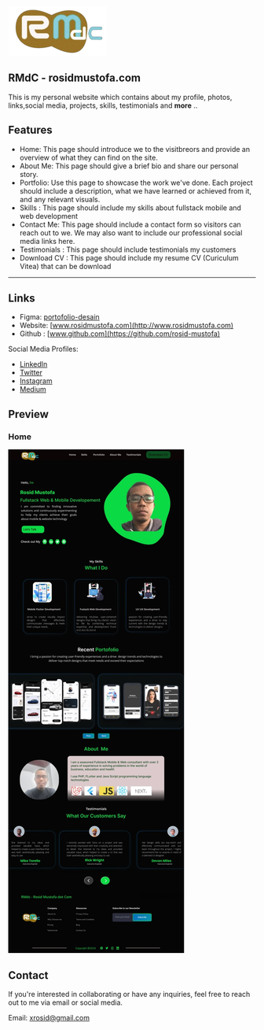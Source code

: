 ![Home](/previews/logobranding.png)

## RMdC - rosidmustofa.com

This is my personal website which contains about my profile, photos, links,social media, projects, skills, testimonials and **more** ..

## Features

- Home: This page should introduce we to the visitbreors and provide an overview of what they can find on the site.
- About Me: This page should give a brief bio and share our personal story.
- Portfolio: Use this page to showcase the work we've done. Each project should include a description, what we have learned or achieved   from it, and any relevant visuals.
- Skills : This page should include my skills about fullstack mobile and web development
- Contact Me: This page should include a contact form so visitors can reach out to we. We may also want to include our professional social media links here.
- Testimonials : This page should include testimonials my customers
- Download CV : This page should include my resume CV (Curiculum Vitea) that can be download

---

## Links
- Figma: [portofolio-desain](https://www.figma.com/file/IcM2ePPR6tVG1zXMsHtZug/Portfolio-Website?type=design&node-id=0%3A1&mode=design&t=lhsMciXb1LSIa5YZ-1)
- Website: [www.rosidmustofa.com](http://www.rosidmustofa.com)
- Github : [www.github.com](https://github.com/rosid-mustofa)

Social Media Profiles:
- [LinkedIn](https://www.linkedin.com/in/rosidmustofa)
- [Twitter](https://twitter.com/rosidcodelab)
- [Instagram](https://www.instagram.com/rosid_mustofa)
- [Medium](https://rosidmustofa.medium.com/)

## Preview
### Home
![Home](/previews/home.jpg)



## Contact

If you're interested in collaborating or have any inquiries, feel free to reach out to me via email or social media.

Email: xrosid@gmail.com
